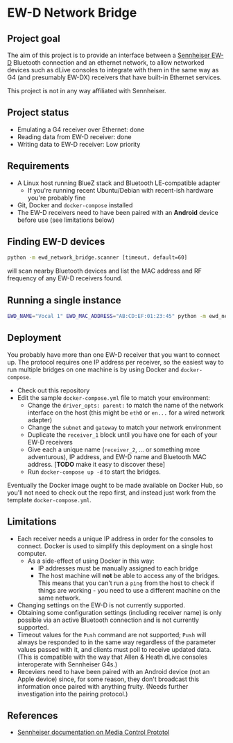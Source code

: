 # EW-D Network Bridge

## Project goal

The aim of this project is to provide an interface between a
[Sennheiser EW-D](https://en-uk.sennheiser.com/ew-d) Bluetooth connection and an ethernet network, to allow networked devices such
as dLive consoles to integrate with them in the same way as G4 (and presumably
EW-DX) receivers that have built-in Ethernet services.

This project is not in any way affiliated with Sennheiser.

## Project status

- Emulating a G4 receiver over Ethernet: done
- Reading data from EW-D receiver: done
- Writing data to EW-D receiver: Low priority

## Requirements

- A Linux host running BlueZ stack and Bluetooth LE-compatible adapter
  - If you're running recent Ubuntu/Debian with recent-ish hardware you're
    probably fine
- Git, Docker and `docker-compose` installed
- The EW-D receivers need to have been paired with an **Android** device before
  use (see limitations below)

## Finding EW-D devices

```bash
python -m ewd_network_bridge.scanner [timeout, default=60]
```

will scan nearby Bluetooth devices and list the MAC address and RF frequency of
any EW-D receivers found.

## Running a single instance

```bash
EWD_NAME="Vocal 1" EWD_MAC_ADDRESS="AB:CD:EF:01:23:45" python -m ewd_network_bridge
```

## Deployment

You probably have more than one EW-D receiver that you want to connect up. The
protocol requires one IP address per receiver, so the easiest way to run
multiple bridges on one machine is by using Docker and `docker-compose`.

- Check out this repository
- Edit the sample `docker-compose.yml` file to match your environment:
  - Change the `driver_opts: parent:` to match the name of the network interface
    on the host (this might be `eth0` or `en...` for a wired network adapter)
  - Change the `subnet` and `gateway` to match your network environment
  - Duplicate the `receiver_1` block until you have one for each of your EW-D
    receivers
  - Give each a unique name (`receiver_2`, ... or something more adventurous),
    IP address, and EW-D name and Bluetooth
    MAC address. [**TODO** make it easy to discover these]
  - Run `docker-compose up -d` to start the bridges.

Eventually the Docker image ought to be made available on Docker Hub, so you'll
not need to check out the repo first, and instead just work from the template
`docker-compose.yml`.

## Limitations

- Each receiver needs a unique IP address in order for the consoles to connect.
  Docker is used to simplify this deployment on a single host computer.
  - As a side-effect of using Docker in this way:
    - IP addresses must be manually assigned to each bridge
    - The host machine will **not** be able to access any of the bridges. This
      means that you can't run a `ping` from the host to check if things are
      working - you need to use a different machine on the same network.
- Changing settings on the EW-D is not currently supported.
- Obtaining some configuration settings (including receiver name) is only
  possible via an active Bluetooth connection and is not currently supported.
- Timeout values for the `Push` command are not supported; `Push` will always
  be responded to in the same way regardless of the parameter values passed with
  it, and clients must poll to receive updated data. (This is compatible with
  the way that Allen & Heath dLive consoles interoperate with Sennheiser G4s.)
- Receviers need to have been paired with an Android device (not an Apple device)
  since, for some reason, they don't broadcast this information once paired with
  anything fruity. (Needs further investigation into the pairing protocol.)

## References

- [Sennheiser documentation on Media Control Prototol](https://assets.sennheiser.com/global-downloads/file/12478/TI_1254_MetroMediensteuerung_ewG4_EN.pdf)
